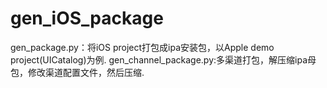 gen_iOS_package
===============
gen_package.py：将iOS project打包成ipa安装包，以Apple demo project(UICatalog)为例.
gen_channel_package.py:多渠道打包，解压缩ipa母包，修改渠道配置文件，然后压缩.
